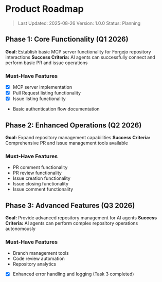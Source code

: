 # Product Roadmap

> Last Updated: 2025-08-26
> Version: 1.0.0
> Status: Planning

## Phase 1: Core Functionality (Q1 2026)

**Goal:** Establish basic MCP server functionality for Forgejo repository interactions
**Success Criteria:** AI agents can successfully connect and perform basic PR and issue operations

### Must-Have Features

- [x] MCP server implementation
- [x] Pull Request listing functionality
- [x] Issue listing functionality
- Basic authentication flow documentation

## Phase 2: Enhanced Operations (Q2 2026)

**Goal:** Expand repository management capabilities
**Success Criteria:** Comprehensive PR and issue management tools available

### Must-Have Features

- PR comment functionality
- PR review functionality
- Issue creation functionality
- Issue closing functionality
- Issue comment functionality

## Phase 3: Advanced Features (Q3 2026)

**Goal:** Provide advanced repository management for AI agents
**Success Criteria:** AI agents can perform complex repository operations autonomously

### Must-Have Features

- Branch management tools
- Code review automation
- Repository analytics
 - [x] Enhanced error handling and logging (Task 3 completed)